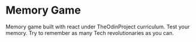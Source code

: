 # Memory Game
Memory game built with react under TheOdinProject curriculum.
Test your memory. Try to remember as many Tech revolutionaries as you can.

